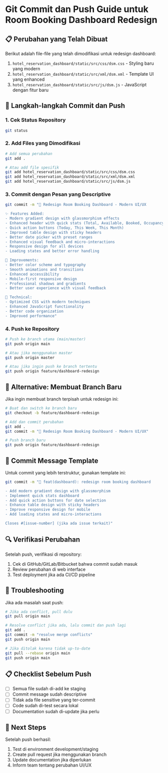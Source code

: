 # Git Commit dan Push Guide untuk Room Booking Dashboard Redesign

## 📋 Perubahan yang Telah Dibuat

Berikut adalah file-file yang telah dimodifikasi untuk redesign dashboard:

1. `hotel_reservation_dashboard/static/src/css/dsm.css` - Styling baru yang modern
2. `hotel_reservation_dashboard/static/src/xml/dsm.xml` - Template UI yang enhanced
3. `hotel_reservation_dashboard/static/src/js/dsm.js` - JavaScript dengan fitur baru

## 🚀 Langkah-langkah Commit dan Push

### 1. Cek Status Repository
```bash
git status
```

### 2. Add Files yang Dimodifikasi
```bash
# Add semua perubahan
git add .

# Atau add file spesifik
git add hotel_reservation_dashboard/static/src/css/dsm.css
git add hotel_reservation_dashboard/static/src/xml/dsm.xml
git add hotel_reservation_dashboard/static/src/js/dsm.js
```

### 3. Commit dengan Pesan yang Descriptive
```bash
git commit -m "🎨 Redesign Room Booking Dashboard - Modern UI/UX

✨ Features Added:
- Modern gradient design with glassmorphism effects
- Enhanced header with quick stats (Total, Available, Booked, Occupancy)
- Quick action buttons (Today, This Week, This Month)
- Improved table design with sticky headers
- Better date picker with preset ranges
- Enhanced visual feedback and micro-interactions
- Responsive design for all devices
- Loading states and better error handling

🎯 Improvements:
- Better color scheme and typography
- Smooth animations and transitions
- Enhanced accessibility
- Mobile-first responsive design
- Professional shadows and gradients
- Better user experience with visual feedback

🔧 Technical:
- Optimized CSS with modern techniques
- Enhanced JavaScript functionality
- Better code organization
- Improved performance"
```

### 4. Push ke Repository
```bash
# Push ke branch utama (main/master)
git push origin main

# Atau jika menggunakan master
git push origin master

# Atau jika ingin push ke branch tertentu
git push origin feature/dashboard-redesign
```

## 🔄 Alternative: Membuat Branch Baru

Jika ingin membuat branch terpisah untuk redesign ini:

```bash
# Buat dan switch ke branch baru
git checkout -b feature/dashboard-redesign

# Add dan commit perubahan
git add .
git commit -m "🎨 Redesign Room Booking Dashboard - Modern UI/UX"

# Push branch baru
git push origin feature/dashboard-redesign
```

## 📝 Commit Message Template

Untuk commit yang lebih terstruktur, gunakan template ini:

```bash
git commit -m "🎨 feat(dashboard): redesign room booking dashboard

- Add modern gradient design with glassmorphism
- Implement quick stats dashboard
- Add quick action buttons for date selection
- Enhance table design with sticky headers
- Improve responsive design for mobile
- Add loading states and micro-interactions

Closes #[issue-number] (jika ada issue terkait)"
```

## 🔍 Verifikasi Perubahan

Setelah push, verifikasi di repository:

1. Cek di GitHub/GitLab/Bitbucket bahwa commit sudah masuk
2. Review perubahan di web interface
3. Test deployment jika ada CI/CD pipeline

## 🚨 Troubleshooting

Jika ada masalah saat push:

```bash
# Jika ada conflict, pull dulu
git pull origin main

# Resolve conflict jika ada, lalu commit dan push lagi
git add .
git commit -m "resolve merge conflicts"
git push origin main

# Jika ditolak karena tidak up-to-date
git pull --rebase origin main
git push origin main
```

## 📋 Checklist Sebelum Push

- [ ] Semua file sudah di-add ke staging
- [ ] Commit message sudah descriptive
- [ ] Tidak ada file sensitive yang ter-commit
- [ ] Code sudah di-test secara lokal
- [ ] Documentation sudah di-update jika perlu

## 🎯 Next Steps

Setelah push berhasil:

1. Test di environment development/staging
2. Create pull request jika menggunakan branch
3. Update documentation jika diperlukan
4. Inform team tentang perubahan UI/UX